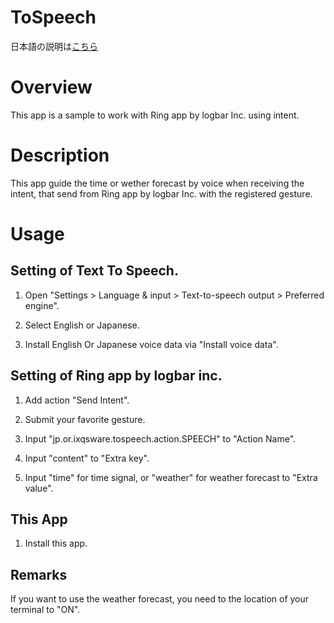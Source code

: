 ToSpeech
===

日本語の説明は[こちら](https://github.com/hisanaka/ToSpeech/blob/master/README.ja.md)

# Overview

This app is a sample to work with Ring app by logbar Inc. using intent.

# Description

This app guide the time or wether forecast by voice when receiving the intent, that send from Ring app by logbar Inc. with the registered gesture.

# Usage

## Setting of Text To Speech.

1. Open "Settings > Language & input > Text-to-speech output > Preferred engine".

1. Select English or Japanese.

1. Install English Or Japanese voice data via "Install voice data".

## Setting of Ring app by logbar inc.

1. Add action "Send Intent".

1. Submit your favorite gesture.

1. Input "jp.or.ixqsware.tospeech.action.SPEECH" to "Action Name".

1. Input "content" to "Extra key".

1. Input "time" for time signal, or "weather" for weather forecast to "Extra value".

## This App

1. Install this app.

## Remarks

If you want to use the weather forecast, you need to the location of your terminal to "ON".
